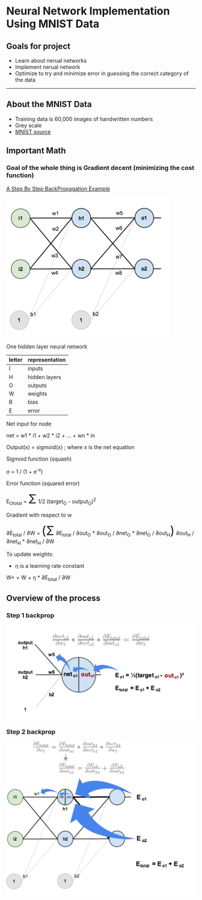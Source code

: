 # Neural Network Implementation Using MNIST Data

## Goals for project

* Learn about nerual networks
* Implement nerual network
* Optimize to try and minimize error in guessing the correct category of the data

---

## About the MNIST Data

* Training data is 60,000 images of handwritten numbers
* Grey scale
* [MNIST source](http://yann.lecun.com/exdb/mnist/)

## Important Math

### Goal of the whole thing is Gradient decent (minimizing the cost function)

[A Step By Step BackPropagation Example](https://mattmazur.com/2015/03/17/a-step-by-step-backpropagation-example/)

![Overview](media/neural_network-basic.png)

One hidden layer neural network

| letter | representation |
| --- | --- |
| I | inputs |
| H | hidden layers |
| O | outputs |
| W | weights |
| B | bias |
| E | error |

Net input for node

net = w1 * i1 + w2 * i2 + ... + wn * in

Output(x) = sigmoid(x) ; where x is the net equation

Sigmoid function (squash)

<span>&sigma;</span> = 1 / (1 + e<sup>-x</sup>)

Error function (squared error)

E<sub>Ototal</sub> = <span style="font-size: 2rem;" >&Sigma;</span> 1/2 (target<sub>O</sub> - output<sub>O</sub>)<sup>2</sup>

Gradient with respect to w

<span>&part;</span>E<sub>total</sub> / <span>&part;</span>W = <span style="font-size: 2rem;" >(&Sigma;</span> <span>&part;</span>E<sub>total</sub> / <span>&part;</span>out<sub>O</sub> * <span>&part;</span>out<sub>O</sub> / <span>&part;</span>net<sub>O</sub> * <span>&part;</span>net<sub>O</sub> / <span>&part;</span>out<sub>H</sub><span style="font-size: 2rem;" >)</span> <span>&part;</span>out<sub>H</sub> / <span>&part;</span>net<sub>H</sub> * <span>&part;</span>net<sub>H</sub> / <span>&part;</span>W

To update weights:

* <span>&eta;</span> is a learning rate constant

W+ = W + <span>&eta;</span> * <span>&part;</span>E<sub>total</sub> / <span>&part;</span>W

## Overview of the process

### Step 1 backprop

![Step 1](media/step-1.png)

### Step 2 backprop

![Step 2](media/step-2.png)
